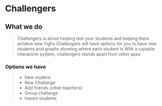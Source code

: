 # Challengers

## What we do
> Challengers is about helping test your students and helping them achieve new highs
> Challengers will have options for you to have new students and graphs showing where each student is
> With a capable interactive system, challengers stands apart from other apps

### Options we have
> - New student
> - New Challange
> - Add friends (other teachers)
> - Group challange
> - Import students

